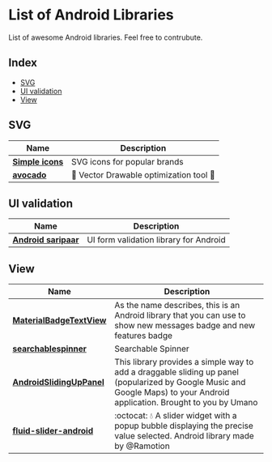 List of Android Libraries
======================
List of awesome Android libraries. Feel free to contrubute.

## Index
- [SVG](#svg)
- [UI validation](#ui-validation)
- [View](#view)

## SVG
Name | Description
--- | ---
**[Simple icons](https://github.com/simple-icons/simple-icons)** | SVG icons for popular brands
**[avocado](https://github.com/alexjlockwood/avocado)** | :avocado: Vector Drawable optimization tool :avocado:

## UI validation
Name | Description
--- | ---
**[Android saripaar](https://github.com/ragunathjawahar/android-saripaar)** | UI form validation library for Android

## View
Name | Description
--- | ---
**[MaterialBadgeTextView](https://github.com/matrixxun/MaterialBadgeTextView)** | As the name describes, this is an Android library that you can use to show new messages badge and new features badge
**[searchablespinner](https://github.com/michaelprimez/searchablespinner)** | Searchable Spinner
**[AndroidSlidingUpPanel](https://github.com/umano/AndroidSlidingUpPanel)** | This library provides a simple way to add a draggable sliding up panel (popularized by Google Music and Google Maps) to your Android application. Brought to you by Umano
**[fluid-slider-android](https://github.com/Ramotion/fluid-slider-android)** | :octocat: :droplet: A slider widget with a popup bubble displaying the precise value selected. Android library made by @Ramotion 
